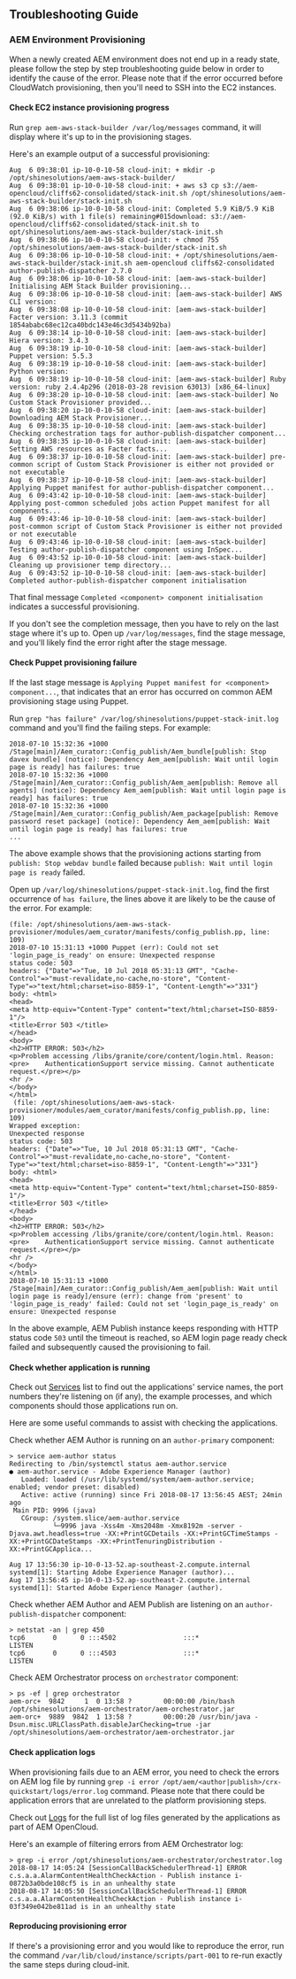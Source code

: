 Troubleshooting Guide
---------------------

### AEM Environment Provisioning

When a newly created AEM environment does not end up in a ready state, please follow the step by step troubleshooting guide below in order to identify the cause of the error.
Please note that if the error occurred before CloudWatch provisioning, then you'll need to SSH into the EC2 instances.

#### Check EC2 instance provisioning progress

Run `grep aem-aws-stack-builder /var/log/messages` command, it will display where it's up to in the provisioning stages.

Here's an example output of a successful provisioning:

```[picard@ip-10-0-10-58 ~]# grep aem-aws-stack-builder /var/log/messages
Aug  6 09:38:01 ip-10-0-10-58 cloud-init: + mkdir -p /opt/shinesolutions/aem-aws-stack-builder/
Aug  6 09:38:01 ip-10-0-10-58 cloud-init: + aws s3 cp s3://aem-opencloud/cliffs62-consolidated/stack-init.sh /opt/shinesolutions/aem-aws-stack-builder/stack-init.sh
Aug  6 09:38:06 ip-10-0-10-58 cloud-init: Completed 5.9 KiB/5.9 KiB (92.0 KiB/s) with 1 file(s) remaining#015download: s3://aem-opencloud/cliffs62-consolidated/stack-init.sh to opt/shinesolutions/aem-aws-stack-builder/stack-init.sh
Aug  6 09:38:06 ip-10-0-10-58 cloud-init: + chmod 755 /opt/shinesolutions/aem-aws-stack-builder/stack-init.sh
Aug  6 09:38:06 ip-10-0-10-58 cloud-init: + /opt/shinesolutions/aem-aws-stack-builder/stack-init.sh aem-opencloud cliffs62-consolidated author-publish-dispatcher 2.7.0
Aug  6 09:38:06 ip-10-0-10-58 cloud-init: [aem-aws-stack-builder] Initialising AEM Stack Builder provisioning...
Aug  6 09:38:06 ip-10-0-10-58 cloud-init: [aem-aws-stack-builder] AWS CLI version:
Aug  6 09:38:08 ip-10-0-10-58 cloud-init: [aem-aws-stack-builder] Facter version: 3.11.3 (commit 1854ababc68ec12ca40bdc143e46c3d5434b92ba)
Aug  6 09:38:14 ip-10-0-10-58 cloud-init: [aem-aws-stack-builder] Hiera version: 3.4.3
Aug  6 09:38:19 ip-10-0-10-58 cloud-init: [aem-aws-stack-builder] Puppet version: 5.5.3
Aug  6 09:38:19 ip-10-0-10-58 cloud-init: [aem-aws-stack-builder] Python version:
Aug  6 09:38:19 ip-10-0-10-58 cloud-init: [aem-aws-stack-builder] Ruby version: ruby 2.4.4p296 (2018-03-28 revision 63013) [x86_64-linux]
Aug  6 09:38:20 ip-10-0-10-58 cloud-init: [aem-aws-stack-builder] No Custom Stack Provisioner provided...
Aug  6 09:38:20 ip-10-0-10-58 cloud-init: [aem-aws-stack-builder] Downloading AEM Stack Provisioner...
Aug  6 09:38:35 ip-10-0-10-58 cloud-init: [aem-aws-stack-builder] Checking orchestration tags for author-publish-dispatcher component...
Aug  6 09:38:35 ip-10-0-10-58 cloud-init: [aem-aws-stack-builder] Setting AWS resources as Facter facts...
Aug  6 09:38:37 ip-10-0-10-58 cloud-init: [aem-aws-stack-builder] pre-common script of Custom Stack Provisioner is either not provided or not executable
Aug  6 09:38:37 ip-10-0-10-58 cloud-init: [aem-aws-stack-builder] Applying Puppet manifest for author-publish-dispatcher component...
Aug  6 09:43:42 ip-10-0-10-58 cloud-init: [aem-aws-stack-builder] Applying post-common scheduled jobs action Puppet manifest for all components...
Aug  6 09:43:46 ip-10-0-10-58 cloud-init: [aem-aws-stack-builder] post-common script of Custom Stack Provisioner is either not provided or not executable
Aug  6 09:43:46 ip-10-0-10-58 cloud-init: [aem-aws-stack-builder] Testing author-publish-dispatcher component using InSpec...
Aug  6 09:43:52 ip-10-0-10-58 cloud-init: [aem-aws-stack-builder] Cleaning up provisioner temp directory...
Aug  6 09:43:52 ip-10-0-10-58 cloud-init: [aem-aws-stack-builder] Completed author-publish-dispatcher component initialisation
```

That final message `Completed <component> component initialisation` indicates a successful provisioning.

If you don't see the completion message, then you have to rely on the last stage where it's up to. Open up `/var/log/messages`, find the stage message, and you'll likely find the error right after the stage message.

#### Check Puppet provisioning failure

If the last stage message is `Applying Puppet manifest for <component> component...`, that indicates that an error has occurred on common AEM provisioning stage using Puppet.

Run `grep "has failure" /var/log/shinesolutions/puppet-stack-init.log` command and you'll find the failing steps. For example:

```2018-07-10 15:32:36 +1000 /Stage[main]/Aem_curator::Config_publish/Aem_bundle[publish: Stop webdav bundle] (notice): Dependency Aem_aem[publish: Wait until login page is ready] has failures: true
2018-07-10 15:32:36 +1000 /Stage[main]/Aem_curator::Config_publish/Aem_bundle[publish: Stop davex bundle] (notice): Dependency Aem_aem[publish: Wait until login page is ready] has failures: true
2018-07-10 15:32:36 +1000 /Stage[main]/Aem_curator::Config_publish/Aem_aem[publish: Remove all agents] (notice): Dependency Aem_aem[publish: Wait until login page is ready] has failures: true
2018-07-10 15:32:36 +1000 /Stage[main]/Aem_curator::Config_publish/Aem_package[publish: Remove password reset package] (notice): Dependency Aem_aem[publish: Wait until login page is ready] has failures: true
...
```

The above example shows that the provisioning actions starting from `publish: Stop webdav bundle` failed because `publish: Wait until login page is ready` failed.

Open up `/var/log/shinesolutions/puppet-stack-init.log`, find the first occurrence of `has failure`, the lines above it are likely to be the cause of the error. For example:

```
(file: /opt/shinesolutions/aem-aws-stack-provisioner/modules/aem_curator/manifests/config_publish.pp, line: 109)
2018-07-10 15:31:13 +1000 Puppet (err): Could not set 'login_page_is_ready' on ensure: Unexpected response
status code: 503
headers: {"Date"=>"Tue, 10 Jul 2018 05:31:13 GMT", "Cache-Control"=>"must-revalidate,no-cache,no-store", "Content-Type"=>"text/html;charset=iso-8859-1", "Content-Length"=>"331"}
body: <html>
<head>
<meta http-equiv="Content-Type" content="text/html;charset=ISO-8859-1"/>
<title>Error 503 </title>
</head>
<body>
<h2>HTTP ERROR: 503</h2>
<p>Problem accessing /libs/granite/core/content/login.html. Reason:
<pre>    AuthenticationSupport service missing. Cannot authenticate request.</pre></p>
<hr />
</body>
</html>
 (file: /opt/shinesolutions/aem-aws-stack-provisioner/modules/aem_curator/manifests/config_publish.pp, line: 109)
Wrapped exception:
Unexpected response
status code: 503
headers: {"Date"=>"Tue, 10 Jul 2018 05:31:13 GMT", "Cache-Control"=>"must-revalidate,no-cache,no-store", "Content-Type"=>"text/html;charset=iso-8859-1", "Content-Length"=>"331"}
body: <html>
<head>
<meta http-equiv="Content-Type" content="text/html;charset=ISO-8859-1"/>
<title>Error 503 </title>
</head>
<body>
<h2>HTTP ERROR: 503</h2>
<p>Problem accessing /libs/granite/core/content/login.html. Reason:
<pre>    AuthenticationSupport service missing. Cannot authenticate request.</pre></p>
<hr />
</body>
</html>
2018-07-10 15:31:13 +1000 /Stage[main]/Aem_curator::Config_publish/Aem_aem[publish: Wait until login page is ready]/ensure (err): change from 'present' to 'login_page_is_ready' failed: Could not set 'login_page_is_ready' on ensure: Unexpected response
```

In the above example, AEM Publish instance keeps responding with HTTP status code `503` until the timeout is reached, so AEM login page ready check failed and subsequently caused the provisioning to fail.

#### Check whether application is running

Check out [Services](https://github.com/shinesolutions/aem-aws-stack-builder/blob/master/docs/services.md) list to find out the applications' service names, the port numbers they're listening on (if any), the example processes, and which components should those applications run on.

Here are some useful commands to assist with checking the applications.

Check whether AEM Author is running on an `author-primary` component:

```
> service aem-author status
Redirecting to /bin/systemctl status aem-author.service
● aem-author.service - Adobe Experience Manager (author)
   Loaded: loaded (/usr/lib/systemd/system/aem-author.service; enabled; vendor preset: disabled)
   Active: active (running) since Fri 2018-08-17 13:56:45 AEST; 24min ago
 Main PID: 9996 (java)
   CGroup: /system.slice/aem-author.service
           └─9996 java -Xss4m -Xms2048m -Xmx8192m -server -Djava.awt.headless=true -XX:+PrintGCDetails -XX:+PrintGCTimeStamps -XX:+PrintGCDateStamps -XX:+PrintTenuringDistribution -XX:+PrintGCApplica...

Aug 17 13:56:30 ip-10-0-13-52.ap-southeast-2.compute.internal systemd[1]: Starting Adobe Experience Manager (author)...
Aug 17 13:56:45 ip-10-0-13-52.ap-southeast-2.compute.internal systemd[1]: Started Adobe Experience Manager (author).
```

Check whether AEM Author and AEM Publish are listening on an `author-publish-dispatcher` component:

```
> netstat -an | grep 450
tcp6       0      0 :::4502                 :::*                    LISTEN
tcp6       0      0 :::4503                 :::*                    LISTEN
```

Check AEM Orchestrator process on `orchestrator` component:

```
> ps -ef | grep orchestrator
aem-orc+  9842     1  0 13:58 ?        00:00:00 /bin/bash /opt/shinesolutions/aem-orchestrator/aem-orchestrator.jar
aem-orc+  9889  9842  1 13:58 ?        00:00:20 /usr/bin/java -Dsun.misc.URLClassPath.disableJarChecking=true -jar /opt/shinesolutions/aem-orchestrator/aem-orchestrator.jar
```

#### Check application logs

When provisioning fails due to an AEM error, you need to check the errors on AEM log file by running `grep -i error /opt/aem/<author|publish>/crx-quickstart/logs/error.log` command. Please note that there could be application errors that are unrelated to the platform provisioning steps.

Check out [Logs](https://github.com/shinesolutions/aem-aws-stack-builder/blob/master/docs/logs.md) for the full list of log files generated by the applications as part of AEM OpenCloud.

Here's an example of filtering errors from AEM Orchestrator log:

```
> grep -i error /opt/shinesolutions/aem-orchestrator/orchestrator.log
2018-08-17 14:05:24 [SessionCallBackSchedulerThread-1] ERROR c.s.a.a.AlarmContentHealthCheckAction - Publish instance i-0872b3a0bde108cf5 is in an unhealthy state
2018-08-17 14:05:50 [SessionCallBackSchedulerThread-1] ERROR c.s.a.a.AlarmContentHealthCheckAction - Publish instance i-03f349e042be811ad is in an unhealthy state
```

#### Reproducing provisioning error

If there's a provisioning error and you would like to reproduce the error, run the command `/var/lib/cloud/instance/scripts/part-001` to re-run exactly the same steps during cloud-init.
